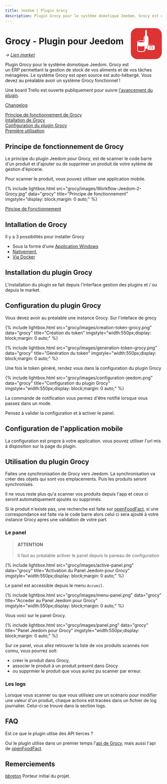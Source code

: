 ```yaml
---
title: Jeedom | Plugin Grocy
description: Plugin Grocy pour le système domotique Jeedom. Grocy est un ERP permettant la gestion de stock de vos aliments et de vos tâches ménagères. Le système Grocy est open source est auto-hébergé. 
---
```


<img align="right" src="../images/grocy_icon.png" width="100">

# Grocy - Plugin pour Jeedom

*→ [Lien market](https://market.jeedom.com/index.php?v=d&p=market&type=plugin&plugin_id=3945)*<br />

Plugin Grocy pour le système domotique Jeedom. Grocy est un ERP permettant la gestion de stock de vos aliments et de vos tâches ménagères. Le système Grocy est open source est auto-hébergé. 
Vous devez au préalable avoir un système Grocy fonctionnel !

Une board Trello est ouverte publiquement pour suivre [l'avancement du plugin](https://trello.com/b/mhDuOIGH/grocy).

[Changelog](changelog.md)<br />

[Principe de fonctionnement de Grocy](#installation-de-grocy)<br />
[Intallation de Grocy](#installation-de-grocy)<br />
[Configuration du plugin Grocy](#configuration-du-plugin-grocy)<br />
[Première utilisation](#premiere-utilisation)

## Principe de fonctionnement de Grocy

Le principe du plugin Jeedom pour Grocy, est de scanner le code barre d'un produit et d'ajouter ou de supprimer un produit de votre sytème de gestion d'épicerie. 

Pour scanner le produit, vous pouvez utiliser une application mobile.

{% include lightbox.html src="grocy/images/Workflow-Jeedom-2-Grocy.jpg" data="grocy" title="Principe de fonctionnement" imgstyle="display: block;margin: 0 auto;" %}

[Pincipe de Fonctionnement](https://docs.google.com/drawings/d/1g8rvMz-nGeV2KoqWBMqqui6cWDNtPPV5vTQCnpPCyx0/edit?usp=sharing)

## Intallation de Grocy

Il y a 3 possibilités pour installer Grocy

- Sous la forme d'une [Application Windows](https://github.com/grocy/grocy-docker#grocy-on-docker)
- [Nativement](https://github.com/grocy/grocy#how-to-install),
- [Via Docker](https://github.com/grocy/grocy-docker#grocy-on-docker)

## Installation du plugin Grocy

L'installation du plugin se fait depuis l'interface gestion des plugins et / ou depuis le market.

## Configuration du plugin Grocy

Vous devez avoir au préalable une instance Grocy. Sur l'inteface de grocy 

{% include lightbox.html src="grocy/images/creation-token-grocy.png" data="grocy" title="Création du token" imgstyle="width:550px;display: block;margin: 0 auto;" %}

{% include lightbox.html src="grocy/images/generation-token-grocy.png" data="grocy" title="Génération du token" imgstyle="width:550px;display: block;margin: 0 auto;" %}

Une fois le token généré, rendez vous dans la configuration du plugin Grocy

{% include lightbox.html src="grocy/images/configuration-jeedom.png" data="grocy" title="Configuration du plugin Grocy" imgstyle="width:550px;display: block;margin: 0 auto;" %}

La commande de notification vous permez d'être notifié lorsque vous passez dans un mode. 

Pensez à valider la configuration et à activer le panel.

## Configuration de l'application mobile

La configuration est propre à votre application. vous pouvez utiliser l'url mis à disposition sur la page du plugin.

## Utilisation du plugin Grocy

Faites une synchronisation de Grocy vers Jeedom. La synchronisation va créer des objets qui sont vos emplacements. Puis les produits seront synchronisés.

Il ne vous reste plus qu'a scanner vos produits depuis l'app et ceux ci seront automatiquement ajoutés ou supprimés.

Si le produit n'existe pas, une recherche est faite sur [openFoodFact](https://fr.openfoodfacts.org/), si une correspondance est faite via le code barre alors celui ci sera ajouté à votre instance Grocy apres une validation de votre part.

### Le panel

> #### ATTENTION
> Il faut au préalable activer le panel depuis le paneau de configuration

{% include lightbox.html src="grocy/images/active-panel.png" data="grocy" title="Activation du Panel Jeedom pour Grocy" imgstyle="width:550px;display: block;margin: 0 auto;" %}

Le panel est accessible depuis le menu `Accueil`.

{% include lightbox.html src="grocy/images/menu-panel.png" data="grocy" title="Acceder au Panel Jeedom pour Grocy" imgstyle="width:550px;display: block;margin: 0 auto;" %}

Vous voici sur le panel Grocy.

{% include lightbox.html src="grocy/images/panel.png" data="grocy" title="Panel Jeedom pour Grocy" imgstyle="width:550px;display: block;margin: 0 auto;" %}

Sur ce panel, vous allez retrouver la liste de vos produits scannés non connu, vous pourrez soit:
- créer le produit dans Grocy, 
- associer le produit à un produit présent dans Grocy
- ou supprmier le produit que vous auriez pu scanner par erreur.

### Les logs

Lorsque vous scanner ou que vous utilisiez une un scénario pour modifier une valeur d'un produit, chaque actions est tracées dans un fichier de log journalier. Celui-ci se trouve dans la section logs.

## FAQ

Est ce que le plugin utlise des API tierces ?

Oui le plugin utilise dans un premier temps l'[api de Grocy](https://en.demo.grocy.info/api), mais aussi l'api de [openFoodFact](https://fr.openfoodfacts.org/).

## Remerciements

[bbreton](https://community.jeedom.com/u/bbreton/summary) Porteur initial du projet.
